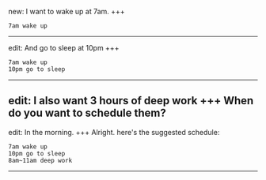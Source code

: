 new: I want to wake up at 7am.
+++
```timeblok
7am wake up
```
---
edit: And go to sleep at 10pm
+++
```timeblok
7am wake up
10pm go to sleep
```
---
edit: I also want 3 hours of deep work
+++
When do you want to schedule them?
---
edit: In the morning.
+++
Alright. here's the suggested schedule:
```timeblok
7am wake up
10pm go to sleep
8am~11am deep work
```
---